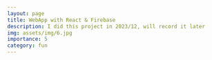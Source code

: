 ```yaml
---
layout: page
title: WebApp with React & Firebase
description: I did this project in 2023/12, will record it later
img: assets/img/6.jpg
importance: 5
category: fun
---
```

